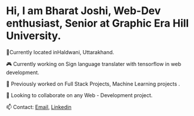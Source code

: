

# Hi, I am Bharat Joshi, Web-Dev enthusiast, Senior at Graphic Era Hill University. 

📍Currently located inHaldwani, Uttarakhand.


🎮 Currently working on Sign language translater with tensorflow in web development.


🌊 Previously worked on Full Stack Projects, Machine Learning projects .

👯 Looking to collaborate on any Web - Development project.

📫 Contact:  [Email,](mailto:brojosh23102001@gmail.com)
           [Linkedin](https://www.linkedin.com/in/bharatjoshi23/)
